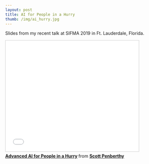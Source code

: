```yaml
---
layout: post
title: AI for People in a Hurry
thumb: /img/ai_hurry.jpg
---
```

Slides from my recent talk at SIFMA 2019 in Ft. Lauderdale, Florida.

<iframe src="//www.slideshare.net/slideshow/embed_code/key/fp41OrJq2s0ufn" width="425" height="355" frameborder="0" marginwidth="0" marginheight="0" scrolling="no" style="border:1px solid #CCC; border-width:1px; margin-bottom:5px; max-width: 100%;" allowfullscreen> </iframe> <div style="margin-bottom:5px"> <strong> <a href="//www.slideshare.net/scottpenberthy/advanced-ai-for-people-in-a-hurry" title="Advanced AI for People in a Hurry" target="_blank">Advanced AI for People in a Hurry</a> </strong> from <strong><a href="//www.slideshare.net/scottpenberthy" target="_blank">Scott Penberthy</a></strong> </div>
